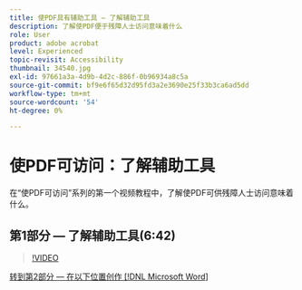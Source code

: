 ```yaml
---
title: 使PDF具有辅助工具 — 了解辅助工具
description: 了解使PDF便于残障人士访问意味着什么
role: User
product: adobe acrobat
level: Experienced
topic-revisit: Accessibility
thumbnail: 34540.jpg
exl-id: 97661a3a-4d9b-4d2c-886f-0b96934a8c5a
source-git-commit: bf9e6f65d32d95fd3a2e3690e25f33b3ca6ad5dd
workflow-type: tm+mt
source-wordcount: '54'
ht-degree: 0%

---
```


# 使PDF可访问：了解辅助工具

在“使PDF可访问”系列的第一个视频教程中，了解使PDF可供残障人士访问意味着什么。

## 第1部分 — 了解辅助工具(6:42)

>[!VIDEO](https://video.tv.adobe.com/v/34540?hidetitle=true)

[转到第2部分 — 在以下位置创作 [!DNL Microsoft Word]](authoring-in-word.md)